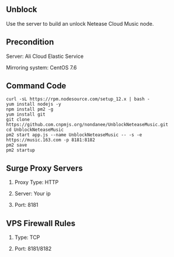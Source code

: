 ## Unblock

Use the server to build an unlock Netease Cloud Music node.

## Precondition

Server: Ali Cloud Elastic Service

Mirroring system: CentOS 7.6

## Command Code

```
curl -sL https://rpm.nodesource.com/setup_12.x | bash -
yum install nodejs -y
npm install pm2 -g
yum install git
git clone https://github.com.cnpmjs.org/nondanee/UnblockNeteaseMusic.git
cd UnblockNeteaseMusic
pm2 start app.js --name UnblockNeteaseMusic -- -s -e https://music.163.com -p 8181:8182
pm2 save
pm2 startup
```

## Surge Proxy Servers

1. Proxy Type: HTTP

2. Server: Your ip

3. Port: 8181

## VPS Firewall Rules

1. Type: TCP

2. Port: 8181/8182
